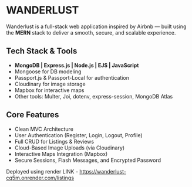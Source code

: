 # WANDERLUST

Wanderlust is a full-stack web application inspired by Airbnb — built using the **MERN** stack to deliver a smooth, secure, and scalable experience.

## Tech Stack & Tools

- **MongoDB | Express.js | Node.js | EJS | JavaScript**
- Mongoose for DB modeling
- Passport.js & Passport-Local for authentication
- Cloudinary for image storage
- Mapbox for interactive maps
- Other tools: Multer, Joi, dotenv, express-session, MongoDB Atlas

## Core Features

- Clean MVC Architecture
- User Authentication (Register, Login, Logout, Profile)
- Full CRUD for Listings & Reviews
- Cloud-Based Image Uploads (via Cloudinary)
- Interactive Maps Integration (Mapbox)
- Secure Sessions, Flash Messages, and Encrypted Password

Deployed using render 
LINK - https://wanderlust-cq5m.onrender.com/listings
